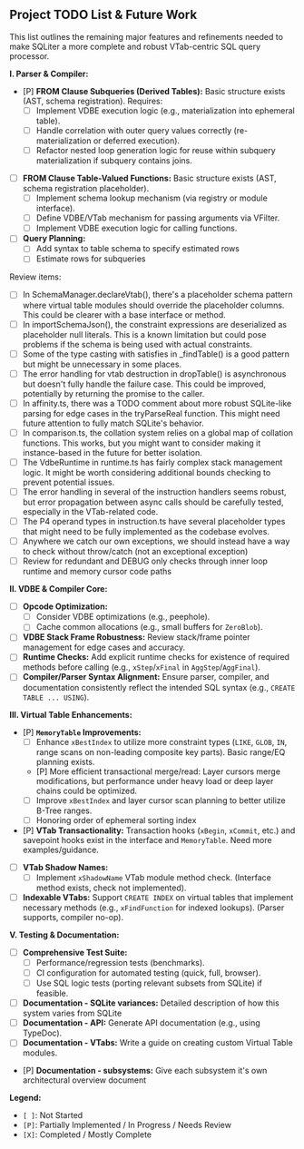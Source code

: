 ## Project TODO List & Future Work

This list outlines the remaining major features and refinements needed to make SQLiter a more complete and robust VTab-centric SQL query processor.

**I. Parser & Compiler:**

*   [P] **FROM Clause Subqueries (Derived Tables):** Basic structure exists (AST, schema registration). Requires:
    *   [ ] Implement VDBE execution logic (e.g., materialization into ephemeral table).
    *   [ ] Handle correlation with outer query values correctly (re-materialization or deferred execution).
    *   [ ] Refactor nested loop generation logic for reuse within subquery materialization if subquery contains joins.
*   [ ] **FROM Clause Table-Valued Functions:** Basic structure exists (AST, schema registration placeholder).
    *   [ ] Implement schema lookup mechanism (via registry or module interface).
    *   [ ] Define VDBE/VTab mechanism for passing arguments via VFilter.
    *   [ ] Implement VDBE execution logic for calling functions.

*   [ ] **Query Planning:**
    *   [ ] Add syntax to table schema to specify estimated rows
    *   [ ] Estimate rows for subqueries

Review items:

*   [ ] In SchemaManager.declareVtab(), there's a placeholder schema pattern where virtual table modules should override the placeholder columns. This could be clearer with a base interface or method.
*   [ ] In importSchemaJson(), the constraint expressions are deserialized as placeholder null literals. This is a known limitation but could pose problems if the schema is being used with actual constraints.
*   [ ] Some of the type casting with satisfies in _findTable() is a good pattern but might be unnecessary in some places.
*   [ ] The error handling for vtab destruction in dropTable() is asynchronous but doesn't fully handle the failure case. This could be improved, potentially by returning the promise to the caller.
*   [ ] In affinity.ts, there was a TODO comment about more robust SQLite-like parsing for edge cases in the tryParseReal function. This might need future attention to fully match SQLite's behavior.
*   [ ] In comparison.ts, the collation system relies on a global map of collation functions. This works, but you might want to consider making it instance-based in the future for better isolation.
*   [ ] The VdbeRuntime in runtime.ts has fairly complex stack management logic. It might be worth considering additional bounds checking to prevent potential issues.
*   [ ] The error handling in several of the instruction handlers seems robust, but error propagation between async calls should be carefully tested, especially in the VTab-related code.
*   [ ] The P4 operand types in instruction.ts have several placeholder types that might need to be fully implemented as the codebase evolves.
*   [ ] Anywhere we catch our own exceptions, we should instead have a way to check without throw/catch (not an exceptional exception)
*   [ ] Review for redundant and DEBUG only checks through inner loop runtime and memory cursor code paths

**II. VDBE & Compiler Core:**

*   [ ] **Opcode Optimization:**
    *   [ ] Consider VDBE optimizations (e.g., peephole).
    *   [ ] Cache common allocations (e.g., small buffers for `ZeroBlob`).
*   [ ] **VDBE Stack Frame Robustness:** Review stack/frame pointer management for edge cases and accuracy.
*   [ ] **Runtime Checks:** Add explicit runtime checks for existence of required methods before calling (e.g., `xStep`/`xFinal` in `AggStep`/`AggFinal`).
*   [ ] **Compiler/Parser Syntax Alignment:** Ensure parser, compiler, and documentation consistently reflect the intended SQL syntax (e.g., `CREATE TABLE ... USING`).

**III. Virtual Table Enhancements:**

*   [P] **`MemoryTable` Improvements:**
    *   [ ] Enhance `xBestIndex` to utilize more constraint types (`LIKE`, `GLOB`, `IN`, range scans on non-leading composite key parts). Basic range/EQ planning exists.
    *   [P] More efficient transactional merge/read: Layer cursors merge modifications, but performance under heavy load or deep layer chains could be optimized.
    *   [ ] Improve `xBestIndex` and layer cursor scan planning to better utilize B-Tree ranges.
    *   [ ] Honoring order of ephemeral sorting index
*   [P] **VTab Transactionality:** Transaction hooks (`xBegin`, `xCommit`, etc.) and savepoint hooks exist in the interface and `MemoryTable`. Need more examples/guidance.
*   [ ] **VTab Shadow Names:**
    *   [ ] Implement `xShadowName` VTab module method check. (Interface method exists, check not implemented).
*   [ ] **Indexable VTabs:** Support `CREATE INDEX` on virtual tables that implement necessary methods (e.g., `xFindFunction` for indexed lookups). (Parser supports, compiler no-op).

**V. Testing & Documentation:**

*   [ ] **Comprehensive Test Suite:**
    *   [ ] Performance/regression tests (benchmarks).
    *   [ ] CI configuration for automated testing (quick, full, browser).
    *   [ ] Use SQL logic tests (porting relevant subsets from SQLite) if feasible.
*   [ ] **Documentation - SQLite variances:** Detailed description of how this system varies from SQLite
*   [ ] **Documentation - API:** Generate API documentation (e.g., using TypeDoc).
*   [ ] **Documentation - VTabs:** Write a guide on creating custom Virtual Table modules.
*   [P] **Documentation - subsystems:** Give each subsystem it's own architectural overview document

**Legend:**
*   `[ ]`: Not Started
*   `[P]`: Partially Implemented / In Progress / Needs Review
*   `[X]`: Completed / Mostly Complete
